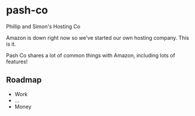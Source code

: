 # pash-co
Phillip and Simon's Hosting Co

Amazon is down right now so we've started our own hosting company. This is it.

Pash Co shares a lot of common things with Amazon, including lots of features!

## Roadmap
- Work
- ...
- Money


